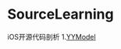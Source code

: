 # SourceLearning
iOS开源代码剖析
1.[YYModel](https://github.com/wwanglifeng/SourceLearning/edit/master/YYModel/YYModelLearning.md)
